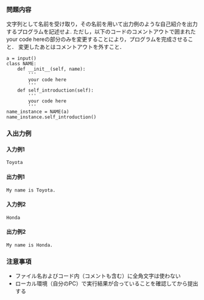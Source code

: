 ### 問題内容
文字列として名前を受け取り，その名前を用いて出力例のような自己紹介を出力するプログラムを記述せよ.
ただし，以下のコードのコメントアウトで囲まれたyour code hereの部分のみを変更することにより，プログラムを完成させること．
変更したあとはコメントアウトを外すこと．


```
a = input()
class NAME:
    def __init__(self, name):
        '''
        your code here
        '''
    def self_introduction(self):
        '''
        your code here
        '''
name_instance = NAME(a)
name_instance.self_introduction()
```

### 入出力例
#### 入力例1
```
Toyota
```

#### 出力例1
```
My name is Toyota.
```
#### 入力例2
```
Honda
```

#### 出力例2
```
My name is Honda.
```

### 注意事項

- ファイル名およびコード内（コメントも含む）に全角文字は使わない  
- ローカル環境（自分のPC）で実行結果が合っていることを確認してから提出する
